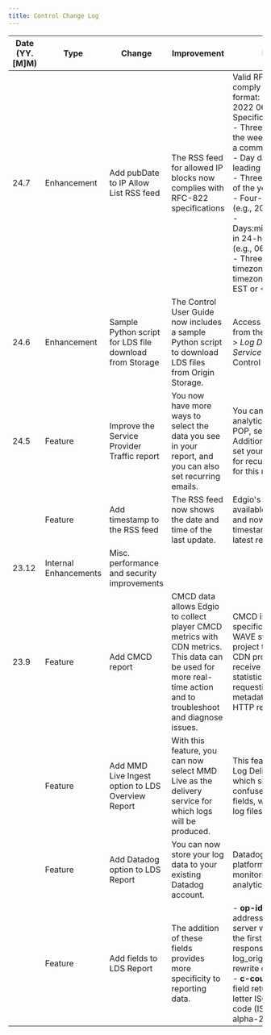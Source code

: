 ```yaml
---
title: Control Change Log
---
```


|Date (YY.[M]M) |Type |Change |Improvement |Details |Category|
|---|---|---|---|---|---|
|24.7| Enhancement| Add pubDate to IP Allow List RSS feed| The RSS feed for allowed IP blocks now complies with RFC-822 specifications|Valid RFC-822 dates comply withw this format: Mon, 04 Nov 2022 06:00:00 EST. Specifically, <br />- Three-letter day of the week followed by a comma (e.g., Mon)<br />- Day date with leading zero (e.g., 04)<br />- Three-letter month of the year (e.g., Nov)<br />- Four-digit year (e.g., 2022)<br />- Days:minutes:seconds in 24-hour format (e.g., 06:00:00)<br />- Three-letter timezone code or timezone offset (e.g., EST or +0200)|RSS Feed for IP Allow List|
|24.6|Enhancement| Sample Python script for LDS file download from Storage|The Control User Guide now includes a sample Python script to download LDS files from Origin Storage.|Access the script from the *Configure* > *Log Delivery Service* section of the Control User Guide.|Log Delivery Service|
|24.5|Feature| Improve the Service Provider Traffic report|You now have more ways to select the data you see in your report, and you can also set recurring emails.|You can now generate analytics by group, POP, service, etc. Additionally, you can set your preferences for recurring emails for this report.| Reports|
| |Feature |Add timestamp to the RSS feed| The RSS feed now shows the date and time of the last update.| Edgio's IP Allow List is available via RSS feed and now includes a timestamp of the latest revision.| RSS Feed for IP Allow List|
|23.12 |Internal Enhancements |Misc. performance and security improvements| | | Misc.|
|23.9 |Feature |Add CMCD report |CMCD data allows Edgio to collect player CMCD metrics with CDN metrics. This data can be used for more real-time action and to troubleshoot and diagnose issues.|CMCD is a specification from the WAVE standards project that allows CDN providers to receive player statistics and the requesting object metadata in each HTTP request.|Reports|
||  Feature |Add MMD Live Ingest option to LDS Overview Report |With this feature, you can now select MMD Live as the delivery service for which logs will be produced. |This feature applies to Log Delivery Service, which should not be confused with log file fields, which appear in log files. |Reports|
||  Feature |Add Datadog option to LDS Report |You can now store your log data to your existing Datadog account. |Datadog is a cloud platform for monitoring and analytics. |Reports|
||  Feature |Add fields to LDS Report |The addition of these fields provides more specificity to reporting data. | - **op-id** - The IP address of the origin server which supplied the first byte of the response. Enabled via log_origin_ip_address rewrite option. <br /> - **c-country** - This field returns the two-letter ISO country code (ISO 3166-1 alpha-2).|Reports|
